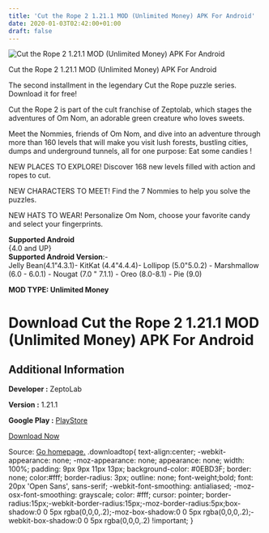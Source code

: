 ```yaml
---
title: 'Cut the Rope 2 1.21.1 MOD (Unlimited Money) APK For Android'
date: 2020-01-03T02:42:00+01:00
draft: false
---
```


![Cut the Rope 2 1.21.1 MOD (Unlimited Money) APK For Android](https://i1.wp.com/apkhome.net/wp-content/uploads/2020/01/Cut-the-Rope-2-1.21.1-MOD-Unlimited-Money.png "Cut the Rope 2 1.21.1 MOD (Unlimited Money) APK For Android")

  

Cut the Rope 2 1.21.1 MOD (Unlimited Money) APK For Android

The second installment in the legendary Cut the Rope puzzle series. Download it for free!

Cut the Rope 2 is part of the cult franchise of Zeptolab, which stages the adventures of Om Nom, an adorable green creature who loves sweets.

Meet the Nommies, friends of Om Nom, and dive into an adventure through more than 160 levels that will make you visit lush forests, bustling cities, dumps and underground tunnels, all for one purpose: Eat some candies !

NEW PLACES TO EXPLORE! Discover 168 new levels filled with action and ropes to cut.

NEW CHARACTERS TO MEET! Find the 7 Nommies to help you solve the puzzles.

NEW HATS TO WEAR! Personalize Om Nom, choose your favorite candy and select your fingerprints.

**Supported Android**  
{4.0 and UP}  
**Supported Android Version**:-  
Jelly Bean(4.1"4.3.1)- KitKat (4.4"4.4.4)- Lollipop (5.0"5.0.2) - Marshmallow (6.0 - 6.0.1) - Nougat (7.0 " 7.1.1) - Oreo (8.0-8.1) - Pie (9.0)

**MOD TYPE: Unlimited Money**

Download Cut the Rope 2 1.21.1 MOD (Unlimited Money) APK For Android
====================================================================

Additional Information
----------------------

**Developer :** ZeptoLab

**Version :** 1.21.1

**Google Play :** [PlayStore](https://play.google.com/store/apps/details?id=com.zeptolab.ctr2.f2p.google)

  

[Download Now](https://store4app.co/post/cut-the-rope-2-1-21-1-mod-unlimited-money-apk-for-android_1577978545)

  
Source: [Go homepage.](https://store4app.co/post/cut-the-rope-2-1-21-1-mod-unlimited-money-apk-for-android_1577978545) .downloadtop{ text-align:center; -webkit-appearance: none; -moz-appearance: none; appearance: none; width: 100%; padding: 9px 9px 11px 13px; background-color: #0EBD3F; border: none; color:#fff; border-radius: 3px; outline: none; font-weight;bold; font: 20px 'Open Sans', sans-serif; -webkit-font-smoothing: antialiased; -moz-osx-font-smoothing: grayscale; color: #fff; cursor: pointer; border-radius:15px;-webkit-border-radius:15px;-moz-border-radius:5px;box-shadow:0 0 5px rgba(0,0,0,.2);-moz-box-shadow:0 0 5px rgba(0,0,0,.2);-webkit-box-shadow:0 0 5px rgba(0,0,0,.2) !important; }